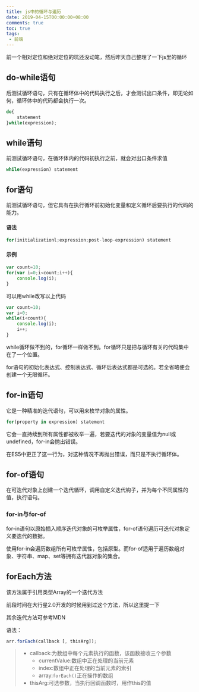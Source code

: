```yaml
---
title: js中的循环与遍历
date: 2019-04-15T00:00:00+08:00
comments: true
toc: true
tags:
 - 前端
---
```


前一个相对定位和绝对定位的坑还没动笔，然后昨天自己整理了一下js里的循环

## do-while语句

后测试循环语句，只有在循环体中的代码执行之后，才会测试出口条件，即无论如何，循环体中的代码都会执行一次。

```js
do{
    statement
}while(expression);
```

## while语句
前测试循环语句，在循环体内的代码初执行之前，就会对出口条件求值

```js
while(expression) statement
```

## for语句
前测试循环语句，但它具有在执行循环前初始化变量和定义循环后要执行的代码的能力。

#### 语法

```js
for(initializationl;expression;post-loop-expression) statement
```

#### 示例

```js
var count=10;
for(var i=0;i<count;i++){
    console.log(i);
}
```

可以用while改写以上代码

```js
var count=10;
var i=0;
while(i<count){
    console.log(i);
    i++;
}
```

while循环做不到的，for循环一样做不到。for循环只是把与循环有关的代码集中在了一个位置。

for语句的初始化表达式、控制表达式、循环后表达式都是可选的。若全省略便会创建一个无限循环。

## for-in语句
它是一种精准的迭代语句，可以用来枚举对象的属性。

```js
for(property in expression) statement
```

它会一直持续到所有属性都被枚举一遍，若要迭代的对象的变量值为null或undefined，for-in会抛出错误。

在ES5中更正了这一行为，对这种情况不再抛出错误，而只是不执行循环体。

## for-of语句
在可迭代对象上创建一个迭代循环，调用自定义迭代钩子，并为每个不同属性的值，执行语句。

### for-in与for-of
for-in语句以原始插入顺序迭代对象的可枚举属性，for-of语句遍历可迭代对象定义要迭代的数据。

使用for-in会遍历数组所有可枚举属性，包括原型。而for-of适用于遍历数组对象、字符串、map、set等拥有迭代器对象的集合。

## forEach方法
该方法属于引用类型Array的一个迭代方法

前段时间在大行星2.0开发的时候用到过这个方法，所以这里提一下

其余迭代方法可参考MDN

语法：

```js
arr.forEach(callback [, thisArg]);
```

> * callback:为数组中每个元素执行的函数，该函数接收三个参数
>   * currentValue:数组中正在处理的当前元素
>   * index:数组中正在处理的当前元素的索引
>   * array:`forEach()`正在操作的数组
> * thisArg:可选参数，当执行回调函数时，用作this的值
